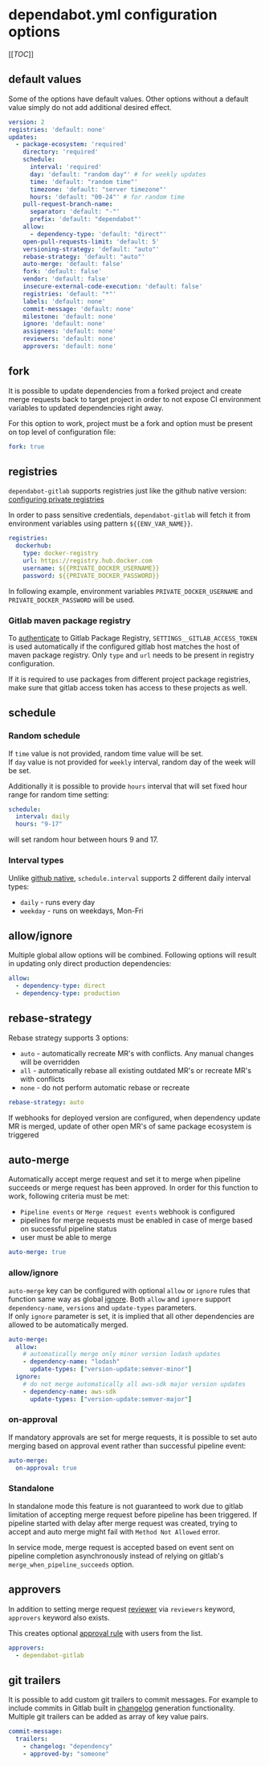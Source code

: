 # dependabot.yml configuration options

[[_TOC_]]

## default values

Some of the options have default values. Other options without a default value simply do not add additional desired effect.

```yml
version: 2
registries: 'default: none'
updates:
  - package-ecosystem: 'required'
    directory: 'required'
    schedule:
      interval: 'required'
      day: 'default: "random day"' # for weekly updates
      time: 'default: "random time"'
      timezone: 'default: "server timezone"'
      hours: 'default: "00-24"' # for random time
    pull-request-branch-name:
      separator: 'default: "-"'
      prefix: 'default: "dependabot"'
    allow:
      - dependency-type: 'default: "direct"'
    open-pull-requests-limit: 'default: 5'
    versioning-strategy: 'default: "auto"'
    rebase-strategy: 'default: "auto"'
    auto-merge: 'default: false'
    fork: 'default: false'
    vendor: 'default: false'
    insecure-external-code-execution: 'default: false'
    registries: 'default: "*"'
    labels: 'default: none'
    commit-message: 'default: none'
    milestone: 'default: none'
    ignore: 'default: none'
    assignees: 'default: none'
    reviewers: 'default: none'
    approvers: 'default: none'
```

## fork

It is possible to update dependencies from a forked project and create merge requests back to target project in order to not expose CI environment variables to updated dependencies right away.

For this option to work, project must be a fork and option must be present on top level of configuration file:

```yml
fork: true
```

## registries

`dependabot-gitlab` supports registries just like the github native version: [configuring private registries](https://docs.github.com/en/code-security/supply-chain-security/keeping-your-dependencies-updated-automatically/configuration-options-for-dependency-updates#configuration-options-for-private-registries)

In order to pass sensitive credentials, `dependabot-gitlab` will fetch it from environment variables using pattern `${{ENV_VAR_NAME}}`.

```yml
registries:
  dockerhub:
    type: docker-registry
    url: https://registry.hub.docker.com
    username: ${{PRIVATE_DOCKER_USERNAME}}
    password: ${{PRIVATE_DOCKER_PASSWORD}}
```

In following example, environment variables `PRIVATE_DOCKER_USERNAME` and `PRIVATE_DOCKER_PASSWORD` will be used.

### Gitlab maven package registry

To [authenticate](https://docs.gitlab.com/ee/user/packages/maven_repository/#authenticate-with-a-personal-access-token-in-maven) to Gitlab Package Registry, `SETTINGS__GITLAB_ACCESS_TOKEN` is used automatically if the configured gitlab host matches the host of maven package registry. Only `type` and `url` needs to be present in registry configuration.

If it is required to use packages from different project package registries, make sure that gitlab access token has access to these projects as well.

## schedule

### Random schedule

If `time` value is not provided, random time value will be set. \
If `day` value is not provided for `weekly` interval, random day of the week will be set.

Additionally it is possible to provide `hours` interval that will set fixed hour range for random time setting:

```yml
schedule:
  interval: daily
  hours: "9-17"
```

will set random hour between hours 9 and 17.

### Interval types

Unlike [github native](https://docs.github.com/en/code-security/supply-chain-security/keeping-your-dependencies-updated-automatically/configuration-options-for-dependency-updates#scheduleinterval), `schedule.interval` supports 2 different daily interval types:

* `daily` - runs every day
* `weekday` - runs on weekdays, Mon-Fri

## allow/ignore

Multiple global allow options will be combined. Following options will result in updating only direct production dependencies:

```yml
allow:
  - dependency-type: direct
  - dependency-type: production
```

## rebase-strategy

Rebase strategy supports 3 options:

* `auto` - automatically recreate MR's with conflicts. Any manual changes will be overridden
* `all` - automatically rebase all existing outdated MR's or recreate MR's with conflicts
* `none` - do not perform automatic rebase or recreate

```yml
rebase-strategy: auto
```

If webhooks for deployed version are configured, when dependency update MR is merged, update of other open MR's of same package ecosystem is triggered

## auto-merge

Automatically accept merge request and set it to merge when pipeline succeeds or merge request has been approved. In order for this function to work, following criteria must be met:

* `Pipeline events` or `Merge request events` webhook is configured
* pipelines for merge requests must be enabled in case of merge based on successful pipeline status
* user must be able to merge

```yml
auto-merge: true
```

### allow/ignore

`auto-merge` key can be configured with optional `allow` or `ignore` rules that function same way as global [ignore](https://docs.github.com/en/code-security/supply-chain-security/keeping-your-dependencies-updated-automatically/configuration-options-for-dependency-updates#ignore). Both `allow` and `ignore` support `dependency-name`, `versions` and `update-types` parameters.\
If only `ignore` parameter is set, it is implied that all other dependencies are allowed to be automatically merged.

```yml
auto-merge:
  allow:
    # automatically merge only minor version lodash updates
    - dependency-name: "lodash"
      update-types: ["version-update:semver-minor"]
  ignore:
    # do not merge automatically all aws-sdk major version updates
    - dependency-name: aws-sdk
      update-types: ["version-update:semver-major"]
```

### on-approval

If mandatory approvals are set for merge requests, it is possible to set auto merging based on approval event rather than successful pipeline event:

```yml
auto-merge:
  on-approval: true
```

### Standalone

In standalone mode this feature is not guaranteed to work due to gitlab limitation of accepting merge request before pipeline has been triggered. If pipeline
started with delay after merge request was created, trying to accept and auto merge might fail with `Method Not Allowed` error.

In service mode, merge request is accepted based on event sent on pipeline completion asynchronously instead of relying on gitlab's `merge_when_pipeline_succeeds` option.

## approvers

In addition to setting merge request [reviewer](https://docs.gitlab.com/ee/user/project/merge_requests/getting_started.html#reviewer) via `reviewers` keyword, `approvers` keyword also exists.

This creates optional [approval rule](https://docs.gitlab.com/ee/user/project/merge_requests/approvals/) with users from the list.

```yml
approvers:
  - dependabot-gitlab
```

## git trailers

It is possible to add custom git trailers to commit messages. For example to include commits in Gitlab built in [changelog](https://docs.gitlab.com/ee/api/repositories.html#add-changelog-data-to-a-changelog-file) generation functionality. Multiple git trailers can be added as array of key value pairs.

```yml
commit-message:
  trailers:
    - changelog: "dependency"
    - approved-by: "someone"
```
